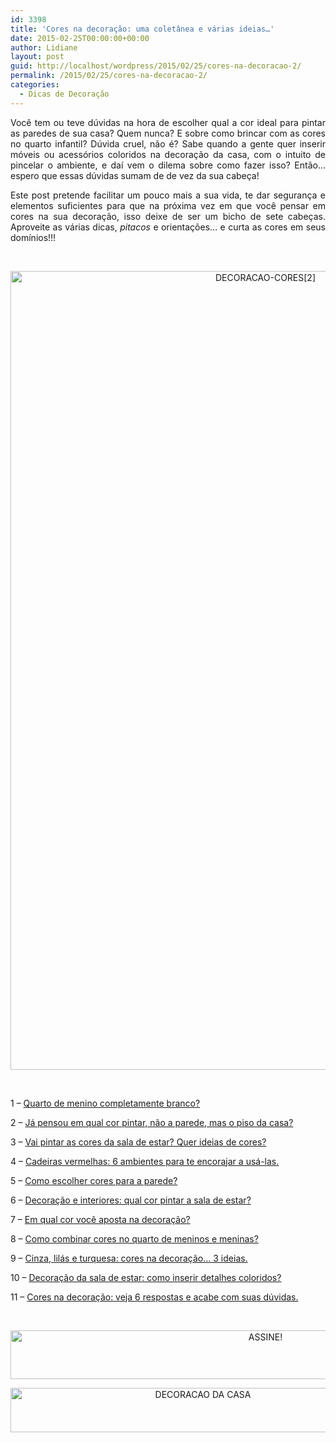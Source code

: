 ```yaml
---
id: 3398
title: 'Cores na decoração: uma coletânea e várias ideias…'
date: 2015-02-25T00:00:00+00:00
author: Lidiane
layout: post
guid: http://localhost/wordpress/2015/02/25/cores-na-decoracao-2/
permalink: /2015/02/25/cores-na-decoracao-2/
categories:
  - Dicas de Decoração
---
```

<p align="justify">
  Você tem ou teve dúvidas na hora de escolher qual a cor ideal para pintar as paredes de sua casa? Quem nunca? E sobre como brincar com as cores no quarto infantil? Dúvida cruel, não é? Sabe quando a gente quer inserir móveis ou acessórios coloridos na decoração da casa, com o intuito de pincelar o ambiente, e daí vem o dilema sobre como fazer isso? Então… espero que essas dúvidas sumam de de vez da sua cabeça!
</p>

<p align="justify">
  Este post pretende facilitar um pouco mais a sua vida, te dar segurança e elementos suficientes para que na próxima vez em que você pensar em cores na sua decoração, isso deixe de ser um bicho de sete cabeças. Aproveite as várias dicas, <em>pitacos</em> e orientações… e curta as cores em seus domínios!!!
</p>

&nbsp;

<p align="center">
  <a href="http://www.trololodemulher.com.br/blog/wp-content/uploads/2015/02/DECORACAO-CORES2.png"><img class="alignnone size-full wp-image-10779" src="http://www.trololodemulher.com.br/blog/wp-content/uploads/2015/02/DECORACAO-CORES2.png" alt="DECORACAO-CORES[2]" width="800" height="1278" /></a>
</p>

&nbsp;

1 – <a href="http://www.decoracaodacasa.com/quarto-de-menino-branco/" target="_blank">Quarto de menino completamente branco?</a>

2 – <a href="http://www.decoracaodacasa.com/cor-casa-piso/" target="_blank">Já pensou em qual cor pintar, não a parede, mas o piso da casa?</a>

3 – <a href="http://www.decoracaodacasa.com/parede-sala-estar-cores/" target="_blank">Vai pintar as cores da sala de estar? Quer ideias de cores?</a>

4 – <a href="http://www.decoracaodacasa.com/cadeiras-sala-jantar/" target="_blank">Cadeiras vermelhas: 6 ambientes para te encorajar a usá-las.</a>

5 – <a href="http://www.decoracaodacasa.com/cores-para-a-parede/" target="_blank">Como escolher cores para a parede?</a>

6 – <a href="http://www.decoracaodacasa.com/decoracao-pintura-sala-estar/" target="_blank">Decoração e interiores: qual cor pintar a sala de estar?</a>

7 – <a href="http://www.decoracaodacasa.com/cor-decoracao/" target="_blank">Em qual cor você aposta na decoração?</a>

8 – <a href="http://www.decoracaodacasa.com/cores-quarto-menino-menina/" target="_blank">Como combinar cores no quarto de meninos e meninas?</a>

9 – <a href="http://www.decoracaodacasa.com/cores-na-decoracao-3-ideias/" target="_blank">Cinza, lilás e turquesa: cores na decoração… 3 ideias.</a>

10 – <a href="http://www.decoracaodacasa.com/decoracao-sala-estar-cores/" target="_blank">Decoração da sala de estar: como inserir detalhes coloridos?</a>

11 – <a href="http://www.trololodemulher.com.br/2014/02/13/cores-na-decoracao/" target="_blank">Cores na decoração: veja 6 respostas e acabe com suas dúvidas.</a>

&nbsp;

<p align="center">
  <a href="http://feedburner.google.com/fb/a/mailverify?uri=blogbichafemea&loc=pt_BR" target="_blank"><img class="alignnone size-full wp-image-10439" src="http://www.trololodemulher.com.br/blog/wp-content/uploads/2014/09/ASSINE.png" alt="ASSINE!" width="800" height="78" /></a>
</p>

<p align="center">
  <a href="http://www.decoracaodacasa.com/" target="_blank"><img class="alignnone size-full wp-image-10262" src="http://www.trololodemulher.com.br/blog/wp-content/uploads/2014/07/DECORACAO-DA-CASA.png" alt="DECORACAO DA CASA" width="600" height="71" /></a>
</p>

<p align="justify">